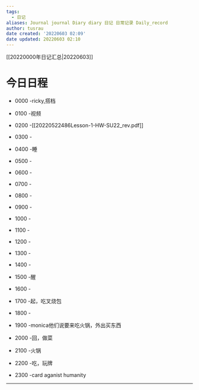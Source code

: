 ```yaml
---
tags:
  - 日记
aliases: Journal journal Diary diary 日记 日常记录 Daily_record
author: tusrau
date created: '20220603 02:09'
date updated: 20220603 02:10
---
```


[[20220000年日记汇总|20220603]]

# 今日日程

- 0000 -ricky,搭档
- 0100 -视频
- 0200 -[[20220522486Lesson-1-HW-SU22_rev.pdf]]
- 0300 -
- 0400 -睡
- 0500 -
- 0600 -
- 0700 -
- 0800 -

- 0900 -
- 1000 -
- 1100 -
- 1200 -
- 1300 -
- 1400 -
- 1500 -醒
- 1600 -
- 1700 -起，吃叉烧包
- 1800 -

- 1900 -monica他们说要来吃火锅，外出买东西
- 2000 -回，做菜
- 2100 -火锅
- 2200 -吃，玩牌
- 2300 -card aganist humanity

---
